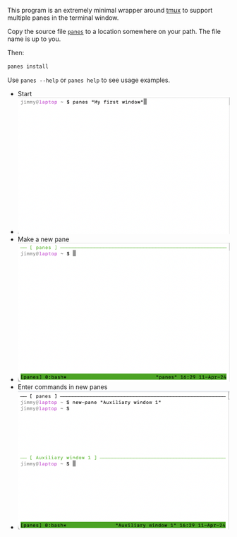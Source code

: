 This program is an extremely minimal wrapper around [tmux](https://github.com/tmux/tmux/wiki) to support multiple panes in the terminal window.

Copy the source file [`panes`](https://github.com/jimmymathews/panes/blob/main/panes) to a location somewhere on your path. The file name is up to you.

Then:
```sh
panes install
```

Use `panes --help` or `panes help` to see usage examples.

- Start
- ![i1](screencap1.png)
-  Make a new pane
- ![i2](screencap2.png)
- Enter commands in new panes
- ![i3](screencap3.png)

